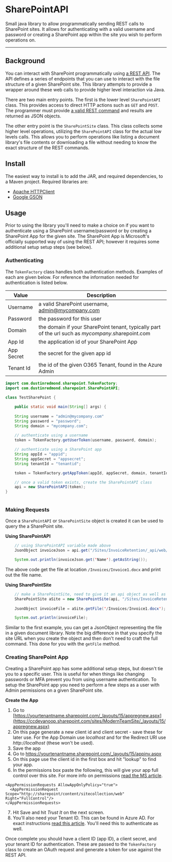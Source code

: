 # SharePointAPI

Small java library to allow programmatically sending REST calls to SharePoint sites. It allows for authenticating with a valid username and password or creating a SharePoint app within the site you wish to perform operations on. 

---

## Background

You can interact with SharePoint programmatically using [a REST API](https://docs.microsoft.com/en-us/sharepoint/dev/sp-add-ins/get-to-know-the-sharepoint-rest-service?tabs=csom). The API defines a series of endpoints that you can use to interact with the file structure of a given SharePoint site. This library attempts to provide a wrapper around these web calls to provide higher level interaction via Java. 

There are two main entry points. The first is the lower level `SharePointAPI` class. This provides access to direct HTTP actions such as `GET` and `POST`. The programmer must provide [a valid REST command](https://docs.microsoft.com/en-us/sharepoint/dev/sp-add-ins/complete-basic-operations-using-sharepoint-rest-endpoints) and results are returned as JSON objects. 

The other entry point is the `SharePointSite` class. This class collects some higher level operations, utilizing the `SharePointAPI` class for the actual low levels calls. This allows you to perform operations like listing a document library's file contents or downloading a file without needing to know the exact structure of the REST commands. 

## Install

The easiest way to install is to add the JAR, and required dependencies, to a Maven project. Required libraries are: 

* [Apache HTTPClient](https://hc.apache.org/httpcomponents-client-5.1.x/)
* [Google GSON](https://github.com/google/gson)

## Usage

Prior to using the library you'll need to make a choice on if you want to authenticate using a SharePoint username/password or by creating a SharePoint App for the given site. The SharePoint App is Microsoft's officially supported way of using the REST API; however it requires some additional setup setup steps (see below). 

### Authenticating

The `TokenFactory` class handles both authentication methods. Examples of each are given below. For reference the information needed for authentication is listed below. 

| Value | Description |
|--|--|
| Username | a valid SharePoint username, admin@mycompany.com |
| Password | the password for this user |
| Domain | the domain if your SharePoint tenant, typically part of the url such as _mycompany_.sharepoint.com | 
| App Id | the application id of your SharePoint App |
| App Secret | the secret for the given app id |
| Tenant Id | the id of the given O365 Tenant, found in the Azure Admin


```java
import com.dustinredmond.sharepoint.TokenFactory;
import com.dustinredmond.sharepoint.SharePointAPI;
    
class TestSharePoint {

    public static void main(String[] args) {
    
    String username = "admin@mycompany.com"
    String password = "password";
    String domain = "mycompany.com";
    
    // authenticate using a username
    token = TokenFactory.getUserToken(username, password, domain);

	// authenticate using a SharePoint app
	String appId = "appid";
	String appSecret = "appsecret";
	String tenantId = "tenantid";

	token = TokenFactory.getAppToken(appId, appSecret, domain, tenantId);

	// once a valid token exists, create the SharePointAPI class
	api = new SharePointAPI(token);
}
    
```

### Making Requests

Once a `SharePointAPI` or `SharePointSite` object is created it can be used to query the a SharePoint site. 

__Using SharePointAPI__

```java
    // using SharePointAPI variable made above
    JsonObject invoiceJson = api.get("/Sites/InvoiceRetention/_api/web/GetFolderByServerRelativeUrl('/Invoices/Invoice1.docx')");

	System.out.println(invoiceJson.get('Name').getAsString());
```

The above code get the file at location  `/Invoices/Invoice1.docx` and print out the file name. 

__Using SharePointSite__

```java
    // make a SharePointSite, need to give it an api object as well as the path to the site
    SharePointSite aSite = new SharePointSite(api, "/Sites/InvoiceRetention")
    
    JsonObject invoiceFile = aSite.getFile('/Invoices/Invoice1.docx');

	System.out.println(invoiceFile);
```

Similar to the first example, you can get a JsonObject representing the file in a given document library. Note the big difference in that you specify the site URL when you create the object and then don't need to craft the full command. This done for you with the `getFile` method. 

### Creating SharePoint App
Creating a SharePoint app has some additional setup steps, but doesn't tie you to a specific user. This is useful for when things like changing passwords or MFA prevent you from using username authentication. To setup the SharePoint app you need to perform a few steps as a user with Admin permissions on a given SharePoint site. 

__Create the App__

1. Go to [https://yourtenantname.sharepoint.com/_layouts/15/appregnew.aspx](https://ccdevanoop.sharepoint.com/sites/ModernTeamSite/_layouts/15/appregnew.aspx) 
2. On this page generate a new client id and client secret - save these for later use. For the App Domain use _localhost_ and for the Redirect URI use _http://localhost_ (these won't be used). 
3. Save the app
4. Go to [https://](https://ccdevanoop.sharepoint.com/sites/ModernTeamSite/_layouts/15/appinv.aspx)[yourtenantname](https://ccdevanoop.sharepoint.com/sites/ModernTeamSite/_layouts/15/appregnew.aspx)[.sharepoint.com/_layouts/15/appinv.aspx](https://ccdevanoop.sharepoint.com/sites/ModernTeamSite/_layouts/15/appinv.aspx)
5. On this page use the client id in the first box and hit "lookup" to find your app. 
6. In the permissions box paste the following, this will give your app full control over this site. For more info on permissions [read the MS article](https://docs.microsoft.com/en-us/sharepoint/dev/sp-add-ins/add-in-permissions-in-sharepoint). 
```
<AppPermissionRequests AllowAppOnlyPolicy="true">
  <AppPermissionRequest Scope="http://sharepoint/content/sitecollection/web" Right="FullControl"/>
</AppPermissionRequests>
```
7. Hit Save and hit _Trust It_ on the next screen. 
8. You'll also need your Tenant ID. This can be found in Azure AD. For exact instructions [read this article](https://docs.microsoft.com/en-us/azure/active-directory/fundamentals/active-directory-how-to-find-tenant). You'll need this to authenticate as well. 

Once complete you should have a client ID (app ID), a client secret, and your tenant ID for authentication. These are passed to the `TokenFactory` class to create an OAuth request and generate a token for use against the REST API. 
